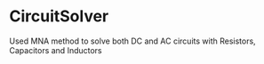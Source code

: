 # CircuitSolver
Used MNA method to solve both DC and AC circuits with Resistors, Capacitors and Inductors 
<br>

